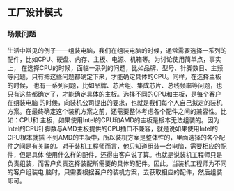 ## 工厂设计模式
### 场景问题
生活中常见的例子——组装电脑，我们在组装电脑的时候，通常需要选择一系列的配件，比如CPU、硬盘、内存、主板、电源、机箱等。为讨论使用简单点，事实上，
在选择CPU的时候，面临一系列的问题，比如品牌、型号、针脚数目、主频等问题，只有把这些问题都确定下来，才能确定具体的CPU。同样，在选择主板的时候，
也有一系列问题，比如品牌、芯片组、集成芯片、总线频率等问题，也只有这些都确定了，才能确定具体的主板。选择不同的CPU和主板，是每个客户在组装电脑
的时候，向装机公司提出的要求，也就是我们每个人自己拟定的装机方案。在最终确定这个装机方案之前，还需要整体考虑各个配件之间的兼容性。比如：CPU和
主板，如果使用Intel的CPU和AMD的主板是根本无法组装的。因为Intel的CPU针脚数与AMD主板提供的CPU插口不兼容，就是说如果使用Intel的CPU根本就插
不到AMD的主板中，所以装机方案是整体性的，里面选择的各个配件之间是有关联的。对于装机工程师而言，他只知道组装一台电脑，需要相应的配件，但是具体
使用什么样的配件，还得由客户说了算。也就是说装机工程师只是负责组装，而客户负责选择装配所需要的具体的配件。因此，当装机工程师为不同的客户组装电
脑时，只需要根据客户的装机方案，去获取相应的配件，然后组装即可。
